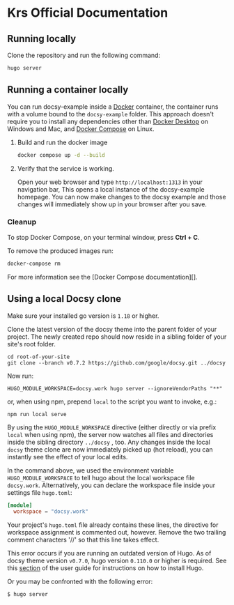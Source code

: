 # Krs Official Documentation

## Running locally

Clone the repository and run the following command:

```bash
hugo server
```

## Running a container locally

You can run docsy-example inside a [Docker](https://docs.docker.com/)
container, the container runs with a volume bound to the `docsy-example`
folder. This approach doesn't require you to install any dependencies other
than [Docker Desktop](https://www.docker.com/products/docker-desktop) on
Windows and Mac, and [Docker Compose](https://docs.docker.com/compose/install/)
on Linux.

1. Build and run the docker image

   ```bash
   docker compose up -d --build
   ```


1. Verify that the service is working.

   Open your web browser and type `http://localhost:1313` in your navigation bar,
   This opens a local instance of the docsy-example homepage. You can now make
   changes to the docsy example and those changes will immediately show up in your
   browser after you save.

### Cleanup

To stop Docker Compose, on your terminal window, press **Ctrl + C**.

To remove the produced images run:

```bash
docker-compose rm
```
For more information see the [Docker Compose documentation][].

## Using a local Docsy clone

Make sure your installed go version is `1.18` or higher.

Clone the latest version of the docsy theme into the parent folder of your project. The newly created repo should now reside in a sibling folder of your site's root folder.

```shell
cd root-of-your-site
git clone --branch v0.7.2 https://github.com/google/docsy.git ../docsy
```

Now run:

```shell
HUGO_MODULE_WORKSPACE=docsy.work hugo server --ignoreVendorPaths "**"
```

or, when using npm, prepend `local` to the script you want to invoke, e.g.:

```shell
npm run local serve
```

By using the `HUGO_MODULE_WORKSPACE` directive (either directly or via prefix `local` when using npm), the server now watches all files and directories inside the sibling directory `../docsy` , too. Any changes inside the local `docsy` theme clone are  now immediately picked up (hot reload), you can instantly see the effect of your local edits.

In the command above, we used the environment variable `HUGO_MODULE_WORKSPACE` to tell hugo about the local workspace file `docsy.work`. Alternatively, you can declare the workspace file inside your settings file `hugo.toml`:

```toml
[module]
  workspace = "docsy.work"
```

Your project's `hugo.toml` file already contains these lines, the directive for workspace assignment is commented out, however. Remove the two trailing comment characters '//' so that this line takes effect.



This error occurs if you are running an outdated version of Hugo. As of docsy theme version `v0.7.0`, hugo version `0.110.0` or higher is required.
See this [section](https://www.docsy.dev/docs/get-started/docsy-as-module/installation-prerequisites/#install-hugo) of the user guide for instructions on how to install Hugo.

Or you may be confronted with the following error:

```console
$ hugo server


